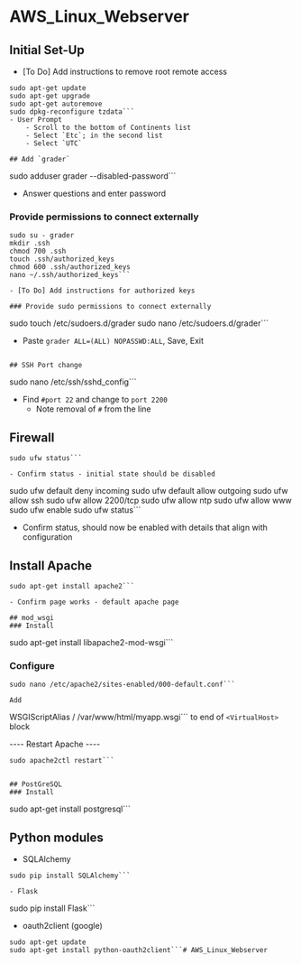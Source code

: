 # AWS_Linux_Webserver

## Initial Set-Up
- [To Do] Add instructions to remove root remote access
```
sudo apt-get update
sudo apt-get upgrade
sudo apt-get autoremove
sudo dpkg-reconfigure tzdata```
- User Prompt
	- Scroll to the bottom of Continents list
	- Select `Etc`; in the second list
	- Select `UTC`

## Add `grader`
```
sudo adduser grader --disabled-password```

- Answer questions and enter password

### Provide permissions to connect externally
```
sudo su - grader
mkdir .ssh
chmod 700 .ssh
touch .ssh/authorized_keys
chmod 600 .ssh/authorized_keys
nano ~/.ssh/authorized_keys```

- [To Do] Add instructions for authorized keys

### Provide sudo permissions to connect externally
```
sudo touch /etc/sudoers.d/grader
sudo nano /etc/sudoers.d/grader```
- Paste `grader ALL=(ALL) NOPASSWD:ALL`, Save, Exit
```

## SSH Port change
```
sudo nano /etc/ssh/sshd_config```
- Find `#port 22` and change to `port 2200`
	- Note removal of `#` from the line

## Firewall
```
sudo ufw status```

- Confirm status - initial state should be disabled

```
sudo ufw default deny incoming
sudo ufw default allow outgoing
sudo ufw allow ssh
sudo ufw allow 2200/tcp
sudo ufw allow ntp
sudo ufw allow www
sudo ufw enable
sudo ufw status```
- Confirm status, should now be enabled with details that align with configuration


## Install Apache
```
sudo apt-get install apache2```

- Confirm page works - default apache page

## mod_wsgi
### Install 
```
sudo apt-get install libapache2-mod-wsgi```

### Configure
```
sudo nano /etc/apache2/sites-enabled/000-default.conf```

Add 
```
WSGIScriptAlias / /var/www/html/myapp.wsgi```
to end of `<VirtualHost>` block

---- Restart Apache ----
```
sudo apache2ctl restart```


## PostGreSQL
### Install
```
sudo apt-get install postgresql```


## Python modules
- SQLAlchemy
```
sudo pip install SQLAlchemy```

- Flask
```
sudo pip install Flask```

- oauth2client (google)
```
sudo apt-get update
sudo apt-get install python-oauth2client```# AWS_Linux_Webserver
